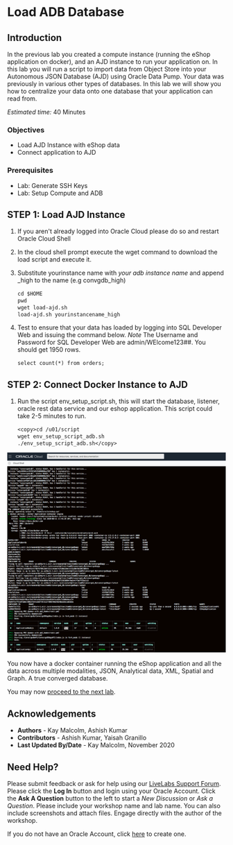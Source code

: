 # Load ADB Database

## Introduction
In the previous lab you created a compute instance (running the eShop application on docker), and an AJD instance to run your application on.  In this lab you will run a script to import data from Object Store into your Autonomous JSON Database (AJD) using Oracle Data Pump.  Your data was previously in various other types of databases.  In this lab we will show you how to centralize your data onto one database that your application can read from.

*Estimated time:* 40 Minutes

### Objectives
- Load AJD Instance with eShop data
- Connect application to AJD

### Prerequisites
- Lab: Generate SSH Keys
- Lab: Setup Compute and ADB

## **STEP 1:**  Load AJD Instance
1. If you aren't already logged into Oracle Cloud please do so and restart Oracle Cloud Shell
2. In the cloud shell prompt execute the wget command to download the load script and execute it.  
3. Substitute yourinstance name with *your adb instance name* and append _high to the name (e.g convgdb_high)
   
      ````
      cd $HOME
      pwd
      wget load-ajd.sh
      load-ajd.sh yourinstancename_high
      ````
4.  Test to ensure that your data has loaded by logging into SQL Developer Web and issuing the command below. *Note* The Username and Password for SQL Developer Web are admin/WElcome123##. You should get 1950 rows.

      ````
      select count(*) from orders;
      ````


## **STEP 2:**  Connect Docker Instance to AJD

1.  Run the script env\_setup\_script.sh, this will start the database, listener, oracle rest data service and our eshop application. This script could take 2-5 minutes to run.

      ````
      <copy>cd /u01/script
      wget env_setup_script_adb.sh
      ./env_setup_script_adb.sh</copy>
      ````
   ![](./images/setup-script.png " ")

You now have a docker container running the eShop application and all the data across multiple modalities, JSON, Analytical data, XML, Spatial and Graph.  A true converged database.

You may now [proceed to the next lab](#next).

## Acknowledgements
* **Authors** - Kay Malcolm, Ashish Kumar
* **Contributors** - Ashish Kumar, Yaisah Granillo
* **Last Updated By/Date** - Kay Malcolm, November 2020

## Need Help?
Please submit feedback or ask for help using our [LiveLabs Support Forum](https://community.oracle.com/tech/developers/categories/converged-database). Please click the **Log In** button and login using your Oracle Account. Click the **Ask A Question** button to the left to start a *New Discussion* or *Ask a Question*.  Please include your workshop name and lab name.  You can also include screenshots and attach files.  Engage directly with the author of the workshop.

If you do not have an Oracle Account, click [here](https://profile.oracle.com/myprofile/account/create-account.jspx) to create one.
